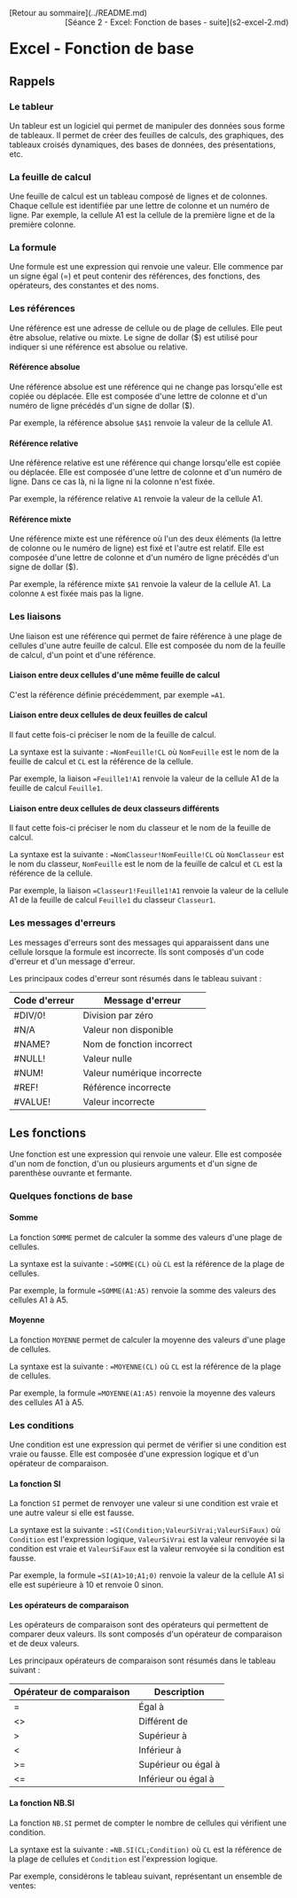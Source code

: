 <p style="text-align:left;">
    [Retour au sommaire](../README.md)
    <span style="float:right;">
        [Séance 2 - Excel: Fonction de bases - suite](s2-excel-2.md)
    </span>
</p>

# Excel - Fonction de base

## Rappels

### Le tableur

Un tableur est un logiciel qui permet de manipuler des données sous forme de tableaux. Il permet de créer des feuilles de calculs, des graphiques, des tableaux croisés dynamiques, des bases de données, des présentations, etc.

### La feuille de calcul

Une feuille de calcul est un tableau composé de lignes et de colonnes. Chaque cellule est identifiée par une lettre de colonne et un numéro de ligne. Par exemple, la cellule A1 est la cellule de la première ligne et de la première colonne.

### La formule

Une formule est une expression qui renvoie une valeur. Elle commence par un signe égal (=) et peut contenir des références, des fonctions, des opérateurs, des constantes et des noms.

### Les références

Une référence est une adresse de cellule ou de plage de cellules. Elle peut être absolue, relative ou mixte. Le signe de dollar ($) est utilisé pour indiquer si une référence est absolue ou relative.

#### Référence absolue

Une référence absolue est une référence qui ne change pas lorsqu'elle est copiée ou déplacée. Elle est composée d'une lettre de colonne et d'un numéro de ligne précédés d'un signe de dollar ($). 

Par exemple, la référence absolue `$A$1` renvoie la valeur de la cellule A1.

#### Référence relative

Une référence relative est une référence qui change lorsqu'elle est copiée ou déplacée. Elle est composée d'une lettre de colonne et d'un numéro de ligne. Dans ce cas là, ni la ligne ni la colonne n'est fixée. 

Par exemple, la référence relative `A1` renvoie la valeur de la cellule A1.

#### Référence mixte

Une référence mixte est une référence où l'un des deux éléments (la lettre de colonne ou le numéro de ligne) est fixé et l'autre est relatif. Elle est composée d'une lettre de colonne et d'un numéro de ligne précédés d'un signe de dollar ($).

Par exemple, la référence mixte `$A1` renvoie la valeur de la cellule A1. La colonne `A` est fixée mais pas la ligne.

### Les liaisons

Une liaison est une référence qui permet de faire référence à une plage de cellules d'une autre feuille de calcul. Elle est composée du nom de la feuille de calcul, d'un point et d'une référence.

#### Liaison entre deux cellules d'une même feuille de calcul

C'est la référence définie précédemment, par exemple `=A1`.

#### Liaison entre deux cellules de deux feuilles de calcul

Il faut cette fois-ci préciser le nom de la feuille de calcul.

La syntaxe est la suivante : `=NomFeuille!CL` où `NomFeuille` est le nom de la feuille de calcul et `CL` est la référence de la cellule.

Par exemple, la liaison `=Feuille1!A1` renvoie la valeur de la cellule A1 de la feuille de calcul `Feuille1`.

#### Liaison entre deux cellules de deux classeurs différents

Il faut cette fois-ci préciser le nom du classeur et le nom de la feuille de calcul.

La syntaxe est la suivante : `=NomClasseur!NomFeuille!CL` où `NomClasseur` est le nom du classeur, `NomFeuille` est le nom de la feuille de calcul et `CL` est la référence de la cellule.

Par exemple, la liaison `=Classeur1!Feuille1!A1` renvoie la valeur de la cellule A1 de la feuille de calcul `Feuille1` du classeur `Classeur1`.

### Les messages d'erreurs

Les messages d'erreurs sont des messages qui apparaissent dans une cellule lorsque la formule est incorrecte. Ils sont composés d'un code d'erreur et d'un message d'erreur.

Les principaux codes d'erreur sont résumés dans le tableau suivant :

| Code d'erreur | Message d'erreur |
|---------------|------------------|
| #DIV/0!       | Division par zéro |
| #N/A          | Valeur non disponible |
| #NAME?        | Nom de fonction incorrect |
| #NULL!        | Valeur nulle |
| #NUM!         | Valeur numérique incorrecte |
| #REF!         | Référence incorrecte |
| #VALUE!       | Valeur incorrecte |


## Les fonctions

Une fonction est une expression qui renvoie une valeur. Elle est composée d'un nom de fonction, d'un ou plusieurs arguments et d'un signe de parenthèse ouvrante et fermante.

### Quelques fonctions de base

#### Somme

La fonction `SOMME` permet de calculer la somme des valeurs d'une plage de cellules.

La syntaxe est la suivante : `=SOMME(CL)` où `CL` est la référence de la plage de cellules.

Par exemple, la formule `=SOMME(A1:A5)` renvoie la somme des valeurs des cellules A1 à A5.

#### Moyenne

La fonction `MOYENNE` permet de calculer la moyenne des valeurs d'une plage de cellules.

La syntaxe est la suivante : `=MOYENNE(CL)` où `CL` est la référence de la plage de cellules.

Par exemple, la formule `=MOYENNE(A1:A5)` renvoie la moyenne des valeurs des cellules A1 à A5.

### Les conditions

Une condition est une expression qui permet de vérifier si une condition est vraie ou fausse. Elle est composée d'une expression logique et d'un opérateur de comparaison.

#### La fonction SI

La fonction `SI` permet de renvoyer une valeur si une condition est vraie et une autre valeur si elle est fausse.

La syntaxe est la suivante : `=SI(Condition;ValeurSiVrai;ValeurSiFaux)` où `Condition` est l'expression logique, `ValeurSiVrai` est la valeur renvoyée si la condition est vraie et `ValeurSiFaux` est la valeur renvoyée si la condition est fausse.

Par exemple, la formule `=SI(A1>10;A1;0)` renvoie la valeur de la cellule A1 si elle est supérieure à 10 et renvoie 0 sinon.

#### Les opérateurs de comparaison

Les opérateurs de comparaison sont des opérateurs qui permettent de comparer deux valeurs. Ils sont composés d'un opérateur de comparaison et de deux valeurs.

Les principaux opérateurs de comparaison sont résumés dans le tableau suivant :

| Opérateur de comparaison | Description |
|--------------------------|-------------|
| =                        | Égal à      |
| <>                       | Différent de |
| >                        | Supérieur à |
| <                        | Inférieur à |
| >=                       | Supérieur ou égal à |
| <=                       | Inférieur ou égal à |

#### La fonction NB.SI

La fonction `NB.SI` permet de compter le nombre de cellules qui vérifient une condition.

La syntaxe est la suivante : `=NB.SI(CL;Condition)` où `CL` est la référence de la plage de cellules et `Condition` est l'expression logique.

Par exemple, considérons le tableau suivant, représentant un ensemble de ventes: